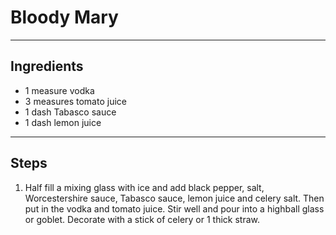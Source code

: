 # Bloody Mary

---

## Ingredients

* 1 measure vodka
* 3 measures tomato juice
* 1 dash Tabasco sauce
* 1 dash lemon juice

---

## Steps

1.  Half fill a mixing glass with ice and add black pepper, salt, Worcestershire sauce, Tabasco sauce, lemon juice and celery salt. Then put in the vodka and tomato juice. Stir well and pour into a highball glass or goblet. Decorate with a stick of celery or 1 thick straw.